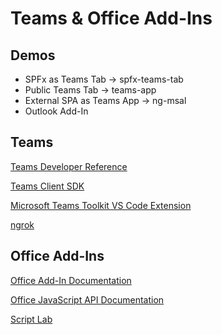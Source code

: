 # Teams & Office Add-Ins

## Demos

- SPFx as Teams Tab -> spfx-teams-tab
- Public Teams Tab -> teams-app
- External SPA as Teams App -> ng-msal
- Outlook Add-In

## Teams

[Teams Developer Reference](https://docs.microsoft.com/en-us/microsoftteams/platform/overview)

[Teams Client SDK](https://docs.microsoft.com/en-us/microsoftteams/platform/tabs/how-to/using-teams-client-sdk)

[Microsoft Teams Toolkit VS Code Extension](https://marketplace.visualstudio.com/items?itemName=TeamsDevApp.ms-teams-vscode-extension)

[ngrok](https://ngrok.com)

## Office Add-Ins

[Office Add-In Documentation](https://docs.microsoft.com/en-us/office/dev/add-ins/)

[Office JavaScript API Documentation](https://docs.microsoft.com/en-us/office/dev/add-ins/reference/javascript-api-for-office)

[Script Lab](https://docs.microsoft.com/en-us/office/dev/add-ins/overview/explore-with-script-lab)
